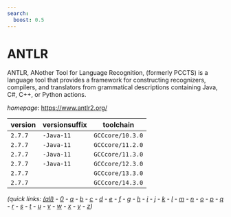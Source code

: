 ```yaml
---
search:
  boost: 0.5
---
```

# ANTLR

ANTLR, ANother Tool for Language Recognition, (formerly PCCTS)  is a language tool that provides a framework for constructing recognizers,  compilers, and translators from grammatical descriptions containing  Java, C#, C++, or Python actions.

*homepage*: <https://www.antlr2.org/>

version | versionsuffix | toolchain
--------|---------------|----------
``2.7.7`` | ``-Java-11`` | ``GCCcore/10.3.0``
``2.7.7`` | ``-Java-11`` | ``GCCcore/11.2.0``
``2.7.7`` | ``-Java-11`` | ``GCCcore/11.3.0``
``2.7.7`` | ``-Java-11`` | ``GCCcore/12.3.0``
``2.7.7`` |  | ``GCCcore/13.3.0``
``2.7.7`` |  | ``GCCcore/14.3.0``


*(quick links: [(all)](../index.md) - [0](../0/index.md) - [a](../a/index.md) - [b](../b/index.md) - [c](../c/index.md) - [d](../d/index.md) - [e](../e/index.md) - [f](../f/index.md) - [g](../g/index.md) - [h](../h/index.md) - [i](../i/index.md) - [j](../j/index.md) - [k](../k/index.md) - [l](../l/index.md) - [m](../m/index.md) - [n](../n/index.md) - [o](../o/index.md) - [p](../p/index.md) - [q](../q/index.md) - [r](../r/index.md) - [s](../s/index.md) - [t](../t/index.md) - [u](../u/index.md) - [v](../v/index.md) - [w](../w/index.md) - [x](../x/index.md) - [y](../y/index.md) - [z](../z/index.md))*


